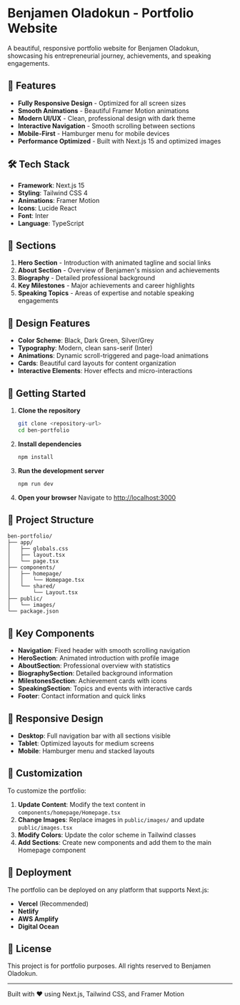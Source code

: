 # Benjamen Oladokun - Portfolio Website

A beautiful, responsive portfolio website for Benjamen Oladokun, showcasing his entrepreneurial journey, achievements, and speaking engagements.

## 🚀 Features

- **Fully Responsive Design** - Optimized for all screen sizes
- **Smooth Animations** - Beautiful Framer Motion animations
- **Modern UI/UX** - Clean, professional design with dark theme
- **Interactive Navigation** - Smooth scrolling between sections
- **Mobile-First** - Hamburger menu for mobile devices
- **Performance Optimized** - Built with Next.js 15 and optimized images

## 🛠️ Tech Stack

- **Framework**: Next.js 15
- **Styling**: Tailwind CSS 4
- **Animations**: Framer Motion
- **Icons**: Lucide React
- **Font**: Inter
- **Language**: TypeScript

## 📱 Sections

1. **Hero Section** - Introduction with animated tagline and social links
2. **About Section** - Overview of Benjamen's mission and achievements
3. **Biography** - Detailed professional background
4. **Key Milestones** - Major achievements and career highlights
5. **Speaking Topics** - Areas of expertise and notable speaking engagements

## 🎨 Design Features

- **Color Scheme**: Black, Dark Green, Silver/Grey
- **Typography**: Modern, clean sans-serif (Inter)
- **Animations**: Dynamic scroll-triggered and page-load animations
- **Cards**: Beautiful card layouts for content organization
- **Interactive Elements**: Hover effects and micro-interactions

## 🚀 Getting Started

1. **Clone the repository**
   ```bash
   git clone <repository-url>
   cd ben-portfolio
   ```

2. **Install dependencies**
   ```bash
   npm install
   ```

3. **Run the development server**
   ```bash
   npm run dev
   ```

4. **Open your browser**
   Navigate to [http://localhost:3000](http://localhost:3000)

## 📁 Project Structure

```
ben-portfolio/
├── app/
│   ├── globals.css
│   ├── layout.tsx
│   └── page.tsx
├── components/
│   ├── homepage/
│   │   └── Homepage.tsx
│   └── shared/
│       └── Layout.tsx
├── public/
│   └── images/
└── package.json
```

## 🎯 Key Components

- **Navigation**: Fixed header with smooth scrolling navigation
- **HeroSection**: Animated introduction with profile image
- **AboutSection**: Professional overview with statistics
- **BiographySection**: Detailed background information
- **MilestonesSection**: Achievement cards with icons
- **SpeakingSection**: Topics and events with interactive cards
- **Footer**: Contact information and quick links

## 📱 Responsive Design

- **Desktop**: Full navigation bar with all sections visible
- **Tablet**: Optimized layouts for medium screens
- **Mobile**: Hamburger menu and stacked layouts

## 🎨 Customization

To customize the portfolio:

1. **Update Content**: Modify the text content in `components/homepage/Homepage.tsx`
2. **Change Images**: Replace images in `public/images/` and update `public/images.tsx`
3. **Modify Colors**: Update the color scheme in Tailwind classes
4. **Add Sections**: Create new components and add them to the main Homepage component

## 🚀 Deployment

The portfolio can be deployed on any platform that supports Next.js:

- **Vercel** (Recommended)
- **Netlify**
- **AWS Amplify**
- **Digital Ocean**

## 📄 License

This project is for portfolio purposes. All rights reserved to Benjamen Oladokun.

---

Built with ❤️ using Next.js, Tailwind CSS, and Framer Motion
